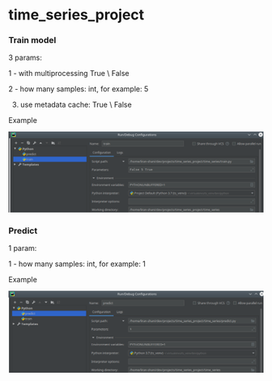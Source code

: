 # time_series_project

### Train model

3 params:


1 - with multiprocessing True \ False

2 - how many samples: int, for example: 5

3. use metadata cache: True \ False

Example

![image info](./pics/train.png)

### Predict

1 param:


1 - how many samples: int, for example: 1

Example

![image info](./pics/predict.png)

